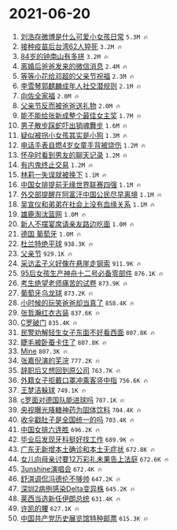 # 2021-06-20

1. [刘浩存微博是什么可爱小女孩日常](https://s.weibo.com/weibo?q=%23%E5%88%98%E6%B5%A9%E5%AD%98%E5%BE%AE%E5%8D%9A%E6%98%AF%E4%BB%80%E4%B9%88%E5%8F%AF%E7%88%B1%E5%B0%8F%E5%A5%B3%E5%AD%A9%E6%97%A5%E5%B8%B8%23&Refer=top) `5.3M 🔥`
1. [接种疫苗后台湾62人猝死](https://s.weibo.com/weibo?q=%23%E6%8E%A5%E7%A7%8D%E7%96%AB%E8%8B%97%E5%90%8E%E5%8F%B0%E6%B9%BE62%E4%BA%BA%E7%8C%9D%E6%AD%BB%23&Refer=top) `3.2M 🔥`
1. [84岁的钟南山有多拼](https://s.weibo.com/weibo?q=%2384%E5%B2%81%E7%9A%84%E9%92%9F%E5%8D%97%E5%B1%B1%E6%9C%89%E5%A4%9A%E6%8B%BC%23&Refer=top) `3.2M 🔥`
1. [离婚后爸爸发来的微信消息](https://s.weibo.com/weibo?q=%23%E7%A6%BB%E5%A9%9A%E5%90%8E%E7%88%B8%E7%88%B8%E5%8F%91%E6%9D%A5%E7%9A%84%E5%BE%AE%E4%BF%A1%E6%B6%88%E6%81%AF%23&Refer=top) `2.4M 🔥`
1. [等等小花给邓超的父亲节祝福](https://s.weibo.com/weibo?q=%23%E7%AD%89%E7%AD%89%E5%B0%8F%E8%8A%B1%E7%BB%99%E9%82%93%E8%B6%85%E7%9A%84%E7%88%B6%E4%BA%B2%E8%8A%82%E7%A5%9D%E7%A6%8F%23&Refer=top) `2.3M 🔥`
1. [李雪琴郭麒麟成年人社交潜规则](https://s.weibo.com/weibo?q=%23%E6%9D%8E%E9%9B%AA%E7%90%B4%E9%83%AD%E9%BA%92%E9%BA%9F%E6%88%90%E5%B9%B4%E4%BA%BA%E7%A4%BE%E4%BA%A4%E6%BD%9C%E8%A7%84%E5%88%99%23&Refer=top) `2.1M 🔥`
1. [向佐全家福](https://s.weibo.com/weibo?q=%23%E5%90%91%E4%BD%90%E5%85%A8%E5%AE%B6%E7%A6%8F%23&Refer=top) `2.0M 🔥`
1. [父亲节反而被爸爸送礼物](https://s.weibo.com/weibo?q=%23%E7%88%B6%E4%BA%B2%E8%8A%82%E5%8F%8D%E8%80%8C%E8%A2%AB%E7%88%B8%E7%88%B8%E9%80%81%E7%A4%BC%E7%89%A9%23&Refer=top) `2.0M 🔥`
1. [能不能给张新成整个最佳女主奖](https://s.weibo.com/weibo?q=%23%E8%83%BD%E4%B8%8D%E8%83%BD%E7%BB%99%E5%BC%A0%E6%96%B0%E6%88%90%E6%95%B4%E4%B8%AA%E6%9C%80%E4%BD%B3%E5%A5%B3%E4%B8%BB%E5%A5%96%23&Refer=top) `1.7M 🔥`
1. [男子散步踩蛇吓出销魂舞步](https://s.weibo.com/weibo?q=%23%E7%94%B7%E5%AD%90%E6%95%A3%E6%AD%A5%E8%B8%A9%E8%9B%87%E5%90%93%E5%87%BA%E9%94%80%E9%AD%82%E8%88%9E%E6%AD%A5%23&Refer=top) `1.6M 🔥`
1. [疑似被拐小女孩其实是小狗](https://s.weibo.com/weibo?q=%23%E7%96%91%E4%BC%BC%E8%A2%AB%E6%8B%90%E5%B0%8F%E5%A5%B3%E5%AD%A9%E5%85%B6%E5%AE%9E%E6%98%AF%E5%B0%8F%E7%8B%97%23&Refer=top) `1.3M 🔥`
1. [电话手表自燃4岁女童手背被烧伤](https://s.weibo.com/weibo?q=%23%E7%94%B5%E8%AF%9D%E6%89%8B%E8%A1%A8%E8%87%AA%E7%87%834%E5%B2%81%E5%A5%B3%E7%AB%A5%E6%89%8B%E8%83%8C%E8%A2%AB%E7%83%A7%E4%BC%A4%23&Refer=top) `1.2M 🔥`
1. [怀孕时看到男友的聊天记录](https://s.weibo.com/weibo?q=%23%E6%80%80%E5%AD%95%E6%97%B6%E7%9C%8B%E5%88%B0%E7%94%B7%E5%8F%8B%E7%9A%84%E8%81%8A%E5%A4%A9%E8%AE%B0%E5%BD%95%23&Refer=top) `1.2M 🔥`
1. [有内鬼终止交易](https://s.weibo.com/weibo?q=%23%E6%9C%89%E5%86%85%E9%AC%BC%E7%BB%88%E6%AD%A2%E4%BA%A4%E6%98%93%23&Refer=top) `1.2M 🔥`
1. [林莉一失误就被换下](https://s.weibo.com/weibo?q=%23%E6%9E%97%E8%8E%89%E4%B8%80%E5%A4%B1%E8%AF%AF%E5%B0%B1%E8%A2%AB%E6%8D%A2%E4%B8%8B%23&Refer=top) `1.1M 🔥`
1. [中国女排提前无缘世界联赛四强](https://s.weibo.com/weibo?q=%23%E4%B8%AD%E5%9B%BD%E5%A5%B3%E6%8E%92%E6%8F%90%E5%89%8D%E6%97%A0%E7%BC%98%E4%B8%96%E7%95%8C%E8%81%94%E8%B5%9B%E5%9B%9B%E5%BC%BA%23&Refer=top) `1.1M 🔥`
1. [外交部提醒在阿富汗中国公民尽早离境](https://s.weibo.com/weibo?q=%23%E5%A4%96%E4%BA%A4%E9%83%A8%E6%8F%90%E9%86%92%E5%9C%A8%E9%98%BF%E5%AF%8C%E6%B1%97%E4%B8%AD%E5%9B%BD%E5%85%AC%E6%B0%91%E5%B0%BD%E6%97%A9%E7%A6%BB%E5%A2%83%23&Refer=top) `1.1M 🔥`
1. [吴宣仪和弟弟在社会上没有血缘关系](https://s.weibo.com/weibo?q=%23%E5%90%B4%E5%AE%A3%E4%BB%AA%E5%92%8C%E5%BC%9F%E5%BC%9F%E5%9C%A8%E7%A4%BE%E4%BC%9A%E4%B8%8A%E6%B2%A1%E6%9C%89%E8%A1%80%E7%BC%98%E5%85%B3%E7%B3%BB%23&Refer=top) `1.1M 🔥`
1. [雄鹿淘汰篮网](https://s.weibo.com/weibo?q=%23%E9%9B%84%E9%B9%BF%E6%B7%98%E6%B1%B0%E7%AF%AE%E7%BD%91%23&Refer=top) `1.0M 🔥`
1. [新人不摆宴席请亲友路边吃面](https://s.weibo.com/weibo?q=%23%E6%96%B0%E4%BA%BA%E4%B8%8D%E6%91%86%E5%AE%B4%E5%B8%AD%E8%AF%B7%E4%BA%B2%E5%8F%8B%E8%B7%AF%E8%BE%B9%E5%90%83%E9%9D%A2%23&Refer=top) `1.0M 🔥`
1. [德国 葡萄牙](https://s.weibo.com/weibo?q=%E5%BE%B7%E5%9B%BD%20%E8%91%A1%E8%90%84%E7%89%99&Refer=top) `1.0M 🔥`
1. [杜兰特绝平球](https://s.weibo.com/weibo?q=%23%E6%9D%9C%E5%85%B0%E7%89%B9%E7%BB%9D%E5%B9%B3%E7%90%83%23&Refer=top) `938.3K 🔥`
1. [父亲节](https://s.weibo.com/weibo?q=%E7%88%B6%E4%BA%B2%E8%8A%82&Refer=top) `929.1K 🔥`
1. [采访孟子义好像在悬崖走钢索](https://s.weibo.com/weibo?q=%23%E9%87%87%E8%AE%BF%E5%AD%9F%E5%AD%90%E4%B9%89%E5%A5%BD%E5%83%8F%E5%9C%A8%E6%82%AC%E5%B4%96%E8%B5%B0%E9%92%A2%E7%B4%A2%23&Refer=top) `911.9K 🔥`
1. [95后女孩生产神舟十二号必备零部件](https://s.weibo.com/weibo?q=%2395%E5%90%8E%E5%A5%B3%E5%AD%A9%E7%94%9F%E4%BA%A7%E7%A5%9E%E8%88%9F%E5%8D%81%E4%BA%8C%E5%8F%B7%E5%BF%85%E5%A4%87%E9%9B%B6%E9%83%A8%E4%BB%B6%23&Refer=top) `876.1K 🔥`
1. [考生绝望老师痛苦的试卷](https://s.weibo.com/weibo?q=%23%E8%80%83%E7%94%9F%E7%BB%9D%E6%9C%9B%E8%80%81%E5%B8%88%E7%97%9B%E8%8B%A6%E7%9A%84%E8%AF%95%E5%8D%B7%23&Refer=top) `873.9K 🔥`
1. [葡萄牙乌龙球](https://s.weibo.com/weibo?q=%E8%91%A1%E8%90%84%E7%89%99%E4%B9%8C%E9%BE%99%E7%90%83&Refer=top) `873.2K 🔥`
1. [小时候的玩笑爸爸却当真了](https://s.weibo.com/weibo?q=%23%E5%B0%8F%E6%97%B6%E5%80%99%E7%9A%84%E7%8E%A9%E7%AC%91%E7%88%B8%E7%88%B8%E5%8D%B4%E5%BD%93%E7%9C%9F%E4%BA%86%23&Refer=top) `858.4K 🔥`
1. [张哲瀚红衣古装](https://s.weibo.com/weibo?q=%E5%BC%A0%E5%93%B2%E7%80%9A%E7%BA%A2%E8%A1%A3%E5%8F%A4%E8%A3%85&Refer=top) `837.6K 🔥`
1. [C罗破门](https://s.weibo.com/weibo?q=%23C%E7%BD%97%E7%A0%B4%E9%97%A8%23&Refer=top) `835.4K 🔥`
1. [民警劝解轻生女子东面不好看西面](https://s.weibo.com/weibo?q=%23%E6%B0%91%E8%AD%A6%E5%8A%9D%E8%A7%A3%E8%BD%BB%E7%94%9F%E5%A5%B3%E5%AD%90%E4%B8%9C%E9%9D%A2%E4%B8%8D%E5%A5%BD%E7%9C%8B%E8%A5%BF%E9%9D%A2%23&Refer=top) `807.8K 🔥`
1. [睫毛被卧蚕卡住了](https://s.weibo.com/weibo?q=%23%E7%9D%AB%E6%AF%9B%E8%A2%AB%E5%8D%A7%E8%9A%95%E5%8D%A1%E4%BD%8F%E4%BA%86%23&Refer=top) `807.8K 🔥`
1. [Mine](https://s.weibo.com/weibo?q=Mine&Refer=top) `807.3K 🔥`
1. [张嘉倪演的芜浣](https://s.weibo.com/weibo?q=%23%E5%BC%A0%E5%98%89%E5%80%AA%E6%BC%94%E7%9A%84%E8%8A%9C%E6%B5%A3%23&Refer=top) `777.2K 🔥`
1. [辞职后又想回到原公司](https://s.weibo.com/weibo?q=%23%E8%BE%9E%E8%81%8C%E5%90%8E%E5%8F%88%E6%83%B3%E5%9B%9E%E5%88%B0%E5%8E%9F%E5%85%AC%E5%8F%B8%23&Refer=top) `763.7K 🔥`
1. [外籍女子拒戴口罩冲乘客竖中指](https://s.weibo.com/weibo?q=%23%E5%A4%96%E7%B1%8D%E5%A5%B3%E5%AD%90%E6%8B%92%E6%88%B4%E5%8F%A3%E7%BD%A9%E5%86%B2%E4%B9%98%E5%AE%A2%E7%AB%96%E4%B8%AD%E6%8C%87%23&Refer=top) `756.6K 🔥`
1. [王梦洁躲球](https://s.weibo.com/weibo?q=%E7%8E%8B%E6%A2%A6%E6%B4%81%E8%BA%B2%E7%90%83&Refer=top) `749.1K 🔥`
1. [c罗面对德国队能进球吗](https://s.weibo.com/weibo?q=%23c%E7%BD%97%E9%9D%A2%E5%AF%B9%E5%BE%B7%E5%9B%BD%E9%98%9F%E8%83%BD%E8%BF%9B%E7%90%83%E5%90%97%23&Refer=top) `707.1K 🔥`
1. [央视曝光降糖神药为固体饮料](https://s.weibo.com/weibo?q=%23%E5%A4%AE%E8%A7%86%E6%9B%9D%E5%85%89%E9%99%8D%E7%B3%96%E7%A5%9E%E8%8D%AF%E4%B8%BA%E5%9B%BA%E4%BD%93%E9%A5%AE%E6%96%99%23&Refer=top) `704.4K 🔥`
1. [收伞戳肚子是全国统一的吗](https://s.weibo.com/weibo?q=%23%E6%94%B6%E4%BC%9E%E6%88%B3%E8%82%9A%E5%AD%90%E6%98%AF%E5%85%A8%E5%9B%BD%E7%BB%9F%E4%B8%80%E7%9A%84%E5%90%97%23&Refer=top) `703.4K 🔥`
1. [中国女排六连胜](https://s.weibo.com/weibo?q=%23%E4%B8%AD%E5%9B%BD%E5%A5%B3%E6%8E%92%E5%85%AD%E8%BF%9E%E8%83%9C%23&Refer=top) `696.2K 🔥`
1. [毕业后发现牙科挺好找工作](https://s.weibo.com/weibo?q=%23%E6%AF%95%E4%B8%9A%E5%90%8E%E5%8F%91%E7%8E%B0%E7%89%99%E7%A7%91%E6%8C%BA%E5%A5%BD%E6%89%BE%E5%B7%A5%E4%BD%9C%23&Refer=top) `689.9K 🔥`
1. [广东无新增本土确诊和本土无症状](https://s.weibo.com/weibo?q=%23%E5%B9%BF%E4%B8%9C%E6%97%A0%E6%96%B0%E5%A2%9E%E6%9C%AC%E5%9C%9F%E7%A1%AE%E8%AF%8A%E5%92%8C%E6%9C%AC%E5%9C%9F%E6%97%A0%E7%97%87%E7%8A%B6%23&Refer=top) `672.8K 🔥`
1. [女儿向母亲讨要12万彩礼未果告上法庭](https://s.weibo.com/weibo?q=%23%E5%A5%B3%E5%84%BF%E5%90%91%E6%AF%8D%E4%BA%B2%E8%AE%A8%E8%A6%8112%E4%B8%87%E5%BD%A9%E7%A4%BC%E6%9C%AA%E6%9E%9C%E5%91%8A%E4%B8%8A%E6%B3%95%E5%BA%AD%23&Refer=top) `672.6K 🔥`
1. [3unshine演唱会](https://s.weibo.com/weibo?q=%233unshine%E6%BC%94%E5%94%B1%E4%BC%9A%23&Refer=top) `672.4K 🔥`
1. [舒淇调侃冯德伦不够帅](https://s.weibo.com/weibo?q=%23%E8%88%92%E6%B7%87%E8%B0%83%E4%BE%83%E5%86%AF%E5%BE%B7%E4%BC%A6%E4%B8%8D%E5%A4%9F%E5%B8%85%23&Refer=top) `647.2K 🔥`
1. [深圳2病例感染Delta变异株](https://s.weibo.com/weibo?q=%23%E6%B7%B1%E5%9C%B32%E7%97%85%E4%BE%8B%E6%84%9F%E6%9F%93Delta%E5%8F%98%E5%BC%82%E6%A0%AA%23&Refer=top) `645.2K 🔥`
1. [莱西当选新任伊朗总统](https://s.weibo.com/weibo?q=%23%E8%8E%B1%E8%A5%BF%E5%BD%93%E9%80%89%E6%96%B0%E4%BB%BB%E4%BC%8A%E6%9C%97%E6%80%BB%E7%BB%9F%23&Refer=top) `631.4K 🔥`
1. [许凯的腰](https://s.weibo.com/weibo?q=%23%E8%AE%B8%E5%87%AF%E7%9A%84%E8%85%B0%23&Refer=top) `627.1K 🔥`
1. [中国共产党历史展览馆特种邮票](https://s.weibo.com/weibo?q=%23%E4%B8%AD%E5%9B%BD%E5%85%B1%E4%BA%A7%E5%85%9A%E5%8E%86%E5%8F%B2%E5%B1%95%E8%A7%88%E9%A6%86%E7%89%B9%E7%A7%8D%E9%82%AE%E7%A5%A8%23&Refer=top) `615.3K 🔥`
